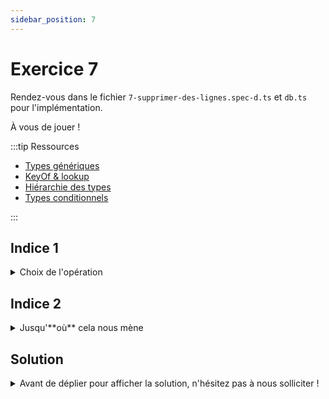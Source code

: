 ```yaml
---
sidebar_position: 7
---
```


# Exercice 7

Rendez-vous dans le fichier `7-supprimer-des-lignes.spec-d.ts` et `db.ts` pour l'implémentation.

À vous de jouer !

:::tip Ressources

- [Types génériques](../typescript/generic.md)
- [KeyOf & lookup](../typescript/keyof-lookup.md)
- [Hiérarchie des types](../typescript/type-hierarchy.md)
- [Types conditionnels](../typescript/conditional-types.md)

:::

## Indice 1

<details>
  <summary>Choix de l'opération</summary>

On peut s'attendre à ce que `deleteFrom` opère dans un contexte similaire à `selectFrom`. D'ailleurs la seule différence est que cette fonction viendra enrichir le contexte qui lui est fourni avec un _autre type d'opération_.

</details>

## Indice 2

<details>
  <summary>Jusqu'**où** cela nous mène</summary>

On avait typé la fonction `where` pour qu'elle opère à partir d'un _contexte_ de **sélection**. Il faut à présent prendre en compte qu'elle peut également opérer dans un contexte de **suppression**

</details>

## Solution

<details>
  <summary>Avant de déplier pour afficher la solution, n'hésitez pas à nous solliciter ! </summary>

    ```ts
    type DeletableContext<DB> = EmptyContext<DB> & {
      _operation: "delete";
      _table: keyof DB;
    };

    export const deleteFrom = <
      Ctx extends AnyEmptyContext,
      TB extends keyof Ctx["$db"]
    >(
      ctx: Ctx,
      tableName: TB
    ) => ({
      ...ctx,
      _operation: "delete" as const,
      _table: tableName,
    });
    ```

    Il faudra aussi modifier la signature de `where` pour qu'elle accepte également un `DeletableContext`.

    ```ts
    type AnyQueryableContext = SelectableContext<any> | DeletableContext<any>;

    export const where = <
      Ctx extends AnyQueryableContext,
      Field extends keyof Ctx["$db"][Ctx["_table"]]
    >(...) => {...}
    ```

</details>
